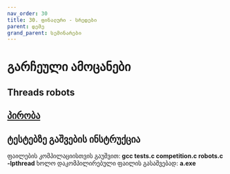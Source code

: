 ```yaml
---
nav_order: 30
title: 30. ფინალური - სრედები
parent: დემე
grand_parent: სემინარები
---
```


# გარჩეული ამოცანები

## Threads robots

## [პირობა](../../../../exercises/finals/threads_robots/README.md)

## ტესტებზე გაშვების ინსტრუქცია
ფაილების კომპილაციისთვის გაუშვით: **gcc tests.c competition.c robots.c -lpthread** 
ხოლო დაკომპილირებული ფაილის გასაშვებად: **a.exe**